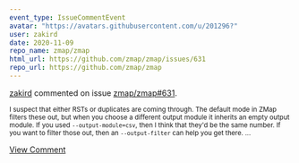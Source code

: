 ```yaml
---
event_type: IssueCommentEvent
avatar: "https://avatars.githubusercontent.com/u/201296?"
user: zakird
date: 2020-11-09
repo_name: zmap/zmap
html_url: https://github.com/zmap/zmap/issues/631
repo_url: https://github.com/zmap/zmap
---
```


<a href='https://github.com/zakird' target='_blank'>zakird</a> commented on issue <a href='https://github.com/zmap/zmap/issues/631' target='_blank'>zmap/zmap#631</a>.

<small>I suspect that either RSTs or duplicates are coming through. The default mode in ZMap filters these out, but when you choose a different output module it inherits an empty output module. If you used `--output-module=csv`, then I think that they'd be the same number. If you want to filter those out, then an `--output-filter` can help you get there. ...</small>

<a href='https://github.com/zmap/zmap/issues/631' target='_blank'>View Comment</a>